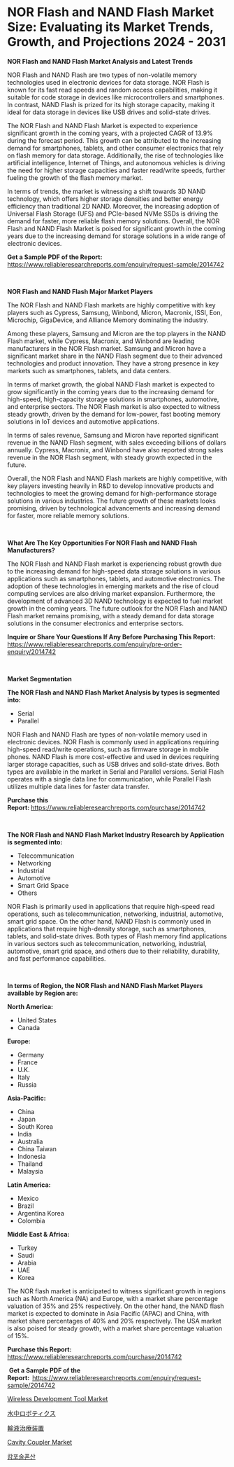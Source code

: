 <p><h1>NOR Flash and NAND Flash Market Size: Evaluating its Market Trends, Growth, and Projections 2024 - 2031</h1></p><p><strong>NOR Flash and NAND Flash Market Analysis and Latest Trends</strong></p>
<p><p>NOR Flash and NAND Flash are two types of non-volatile memory technologies used in electronic devices for data storage. NOR Flash is known for its fast read speeds and random access capabilities, making it suitable for code storage in devices like microcontrollers and smartphones. In contrast, NAND Flash is prized for its high storage capacity, making it ideal for data storage in devices like USB drives and solid-state drives.</p><p>The NOR Flash and NAND Flash Market is expected to experience significant growth in the coming years, with a projected CAGR of 13.9% during the forecast period. This growth can be attributed to the increasing demand for smartphones, tablets, and other consumer electronics that rely on flash memory for data storage. Additionally, the rise of technologies like artificial intelligence, Internet of Things, and autonomous vehicles is driving the need for higher storage capacities and faster read/write speeds, further fueling the growth of the flash memory market.</p><p>In terms of trends, the market is witnessing a shift towards 3D NAND technology, which offers higher storage densities and better energy efficiency than traditional 2D NAND. Moreover, the increasing adoption of Universal Flash Storage (UFS) and PCIe-based NVMe SSDs is driving the demand for faster, more reliable flash memory solutions. Overall, the NOR Flash and NAND Flash Market is poised for significant growth in the coming years due to the increasing demand for storage solutions in a wide range of electronic devices.</p></p>
<p><strong>Get a Sample PDF of the Report:&nbsp;</strong> <a href="https://www.reliableresearchreports.com/enquiry/request-sample/2014742">https://www.reliableresearchreports.com/enquiry/request-sample/2014742</a></p>
<p>&nbsp;</p>
<p><strong>NOR Flash and NAND Flash Major Market Players</strong></p>
<p><p>The NOR Flash and NAND Flash markets are highly competitive with key players such as Cypress, Samsung, Winbond, Micron, Macronix, ISSI, Eon, Microchip, GigaDevice, and Alliance Memory dominating the industry. </p><p>Among these players, Samsung and Micron are the top players in the NAND Flash market, while Cypress, Macronix, and Winbond are leading manufacturers in the NOR Flash market. Samsung and Micron have a significant market share in the NAND Flash segment due to their advanced technologies and product innovation. They have a strong presence in key markets such as smartphones, tablets, and data centers.</p><p>In terms of market growth, the global NAND Flash market is expected to grow significantly in the coming years due to the increasing demand for high-speed, high-capacity storage solutions in smartphones, automotive, and enterprise sectors. The NOR Flash market is also expected to witness steady growth, driven by the demand for low-power, fast booting memory solutions in IoT devices and automotive applications.</p><p>In terms of sales revenue, Samsung and Micron have reported significant revenue in the NAND Flash segment, with sales exceeding billions of dollars annually. Cypress, Macronix, and Winbond have also reported strong sales revenue in the NOR Flash segment, with steady growth expected in the future.</p><p>Overall, the NOR Flash and NAND Flash markets are highly competitive, with key players investing heavily in R&D to develop innovative products and technologies to meet the growing demand for high-performance storage solutions in various industries. The future growth of these markets looks promising, driven by technological advancements and increasing demand for faster, more reliable memory solutions.</p></p>
<p>&nbsp;</p>
<p><strong>What Are The Key Opportunities For NOR Flash and NAND Flash Manufacturers?</strong></p>
<p><p>The NOR Flash and NAND Flash market is experiencing robust growth due to the increasing demand for high-speed data storage solutions in various applications such as smartphones, tablets, and automotive electronics. The adoption of these technologies in emerging markets and the rise of cloud computing services are also driving market expansion. Furthermore, the development of advanced 3D NAND technology is expected to fuel market growth in the coming years. The future outlook for the NOR Flash and NAND Flash market remains promising, with a steady demand for data storage solutions in the consumer electronics and enterprise sectors.</p></p>
<p><strong>Inquire or Share Your Questions If Any Before Purchasing This Report:</strong> <a href="https://www.reliableresearchreports.com/enquiry/pre-order-enquiry/2014742">https://www.reliableresearchreports.com/enquiry/pre-order-enquiry/2014742</a></p>
<p>&nbsp;</p>
<p><strong>Market Segmentation</strong></p>
<p><strong>The NOR Flash and NAND Flash Market Analysis by types is segmented into:</strong></p>
<p><ul><li>Serial</li><li>Parallel</li></ul></p>
<p><p>NOR Flash and NAND Flash are types of non-volatile memory used in electronic devices. NOR Flash is commonly used in applications requiring high-speed read/write operations, such as firmware storage in mobile phones. NAND Flash is more cost-effective and used in devices requiring larger storage capacities, such as USB drives and solid-state drives. Both types are available in the market in Serial and Parallel versions. Serial Flash operates with a single data line for communication, while Parallel Flash utilizes multiple data lines for faster data transfer.</p></p>
<p><strong>Purchase this Report:&nbsp;</strong><a href="https://www.reliableresearchreports.com/purchase/2014742">https://www.reliableresearchreports.com/purchase/2014742</a></p>
<p>&nbsp;</p>
<p><strong>The NOR Flash and NAND Flash Market Industry Research by Application is segmented into:</strong></p>
<p><ul><li>Telecommunication</li><li>Networking</li><li>Industrial</li><li>Automotive</li><li>Smart Grid Space</li><li>Others</li></ul></p>
<p><p>NOR Flash is primarily used in applications that require high-speed read operations, such as telecommunication, networking, industrial, automotive, smart grid space. On the other hand, NAND Flash is commonly used in applications that require high-density storage, such as smartphones, tablets, and solid-state drives. Both types of Flash memory find applications in various sectors such as telecommunication, networking, industrial, automotive, smart grid space, and others due to their reliability, durability, and fast performance capabilities.</p></p>
<p>&nbsp;</p>
<p><strong>In terms of Region, the NOR Flash and NAND Flash Market Players available by Region are:</strong></p>
<p>
    <p> <strong> North America: </strong>
        <ul>
            <li>United States</li>
            <li>Canada</li>
        </ul>
        </p> 
    <p> <strong> Europe: </strong>
        <ul>
            <li>Germany</li>
            <li>France</li>
            <li>U.K.</li>
            <li>Italy</li>
            <li>Russia</li>
        </ul>
        </p> 
    <p> <strong> Asia-Pacific: </strong>
        <ul>
            <li>China</li>
            <li>Japan</li>
            <li>South Korea</li>
            <li>India</li>
            <li>Australia</li>
            <li>China Taiwan</li>
            <li>Indonesia</li>
            <li>Thailand</li>
            <li>Malaysia</li>
        </ul>
        </p> 
    <p> <strong> Latin America: </strong>
        <ul>
            <li>Mexico</li>
            <li>Brazil</li>
            <li>Argentina Korea</li>
            <li>Colombia</li>
        </ul>
        </p> 
    <p> <strong> Middle East & Africa: </strong>
        <ul>
            <li>Turkey</li>
            <li>Saudi</li>
            <li>Arabia</li>
            <li>UAE</li>
            <li>Korea</li>
        </ul>
    </p>
    </p>
<p><p>The NOR flash market is anticipated to witness significant growth in regions such as North America (NA) and Europe, with a market share percentage valuation of 35% and 25% respectively. On the other hand, the NAND flash market is expected to dominate in Asia Pacific (APAC) and China, with market share percentages of 40% and 20% respectively. The USA market is also poised for steady growth, with a market share percentage valuation of 15%.</p></p>
<p><strong>Purchase this Report: </strong><a href="https://www.reliableresearchreports.com/purchase/2014742">https://www.reliableresearchreports.com/purchase/2014742</a></p>
<p>&nbsp;<strong>Get a Sample PDF of the Report:&nbsp;&nbsp;</strong><a href="https://www.reliableresearchreports.com/enquiry/request-sample/2014742">https://www.reliableresearchreports.com/enquiry/request-sample/2014742</a></p>
<p><strong></strong></p>
<p><p><a href="https://github.com/wwwkeltoum/Market-Research-Report-List-2/blob/main/wireless-development-tool-market.md">Wireless Development Tool Market</a></p><p><a href="https://github.com/pepo3k/Market-Research-Report-List-1/blob/main/531520711046.md">水中ロボティクス</a></p><p><a href="https://github.com/nemesis2824/Market-Research-Report-List-1/blob/main/193356211047.md">輸液治療装置</a></p><p><a href="https://github.com/gamblestampleyjenny50m5sl6/Market-Research-Report-List-2/blob/main/cavity-coupler-market.md">Cavity Coupler Market</a></p><p><a href="https://github.com/FelipeGrrady654556/Market-Research-Report-List-1/blob/main/449388210068.md">캄포술폰산</a></p></p>